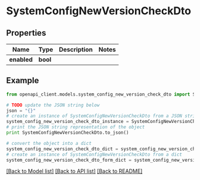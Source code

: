 # SystemConfigNewVersionCheckDto


## Properties

Name | Type | Description | Notes
------------ | ------------- | ------------- | -------------
**enabled** | **bool** |  | 

## Example

```python
from openapi_client.models.system_config_new_version_check_dto import SystemConfigNewVersionCheckDto

# TODO update the JSON string below
json = "{}"
# create an instance of SystemConfigNewVersionCheckDto from a JSON string
system_config_new_version_check_dto_instance = SystemConfigNewVersionCheckDto.from_json(json)
# print the JSON string representation of the object
print SystemConfigNewVersionCheckDto.to_json()

# convert the object into a dict
system_config_new_version_check_dto_dict = system_config_new_version_check_dto_instance.to_dict()
# create an instance of SystemConfigNewVersionCheckDto from a dict
system_config_new_version_check_dto_form_dict = system_config_new_version_check_dto.from_dict(system_config_new_version_check_dto_dict)
```
[[Back to Model list]](../README.md#documentation-for-models) [[Back to API list]](../README.md#documentation-for-api-endpoints) [[Back to README]](../README.md)


